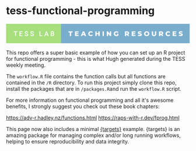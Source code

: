 
# tess-functional-programming

<!-- badges: start -->
![tess-badge](inst/tess-lab-teaching-resources.svg)
<!-- badges: end -->

This repo offers a super basic example of how you can set up an R project for
functional programming - this is what Hugh generated during the TESS weekly 
meeting. 

The `workflow.R` file contains the function calls but all functions are contained
in the `/R` directory. To run this project simply clone this repo, install the
packages that are in `/packages.R`and run the `workflow.R` script.

For more information on functional programming and all it's awesome benefits, 
I strongly suggest you check out these book chapters: 

https://adv-r.hadley.nz/functions.html
https://raps-with-r.dev/fprog.html

This page now also includes a minimal [{targets}](https://books.ropensci.org/targets/) example. {targets} is an amazing package for managing complex and/or long running workflows, helping to 
ensure reproducibility and data integrity. 

